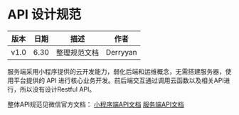 ﻿#    API 设计规范

|版本|日期|描述|作者|
|-|-|-|-|
|v1.0|6.30|整理规范文档|Derryyan|

服务端采用小程序提供的云开发能力，弱化后端和运维概念，无需搭建服务器，使用平台提供的 API 进行核心业务开发。前后端交互通过调用云函数以及相关API进行，所以没有设计Restful API。

整体API规范见微信官方文档：
[小程序端API文档](https://developers.weixin.qq.com/miniprogram/dev/wxcloud/reference-client-api/)
[服务端API文档](https://developers.weixin.qq.com/miniprogram/dev/wxcloud/reference-server-api/)

